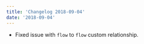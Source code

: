 ```yaml
---
title: 'Changelog 2018-09-04'
date: '2018-09-04'
---
```

- Fixed issue with `flow` to `flow` custom relationship.
